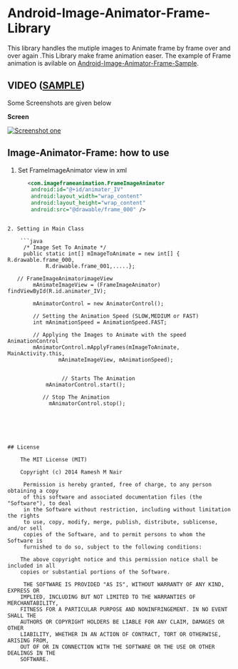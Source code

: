 Android-Image-Animator-Frame-Library
====================================

This library handles the mutiple images to Animate frame by frame over and over again .This Library make frame animation easer.
The example of Frame animation is avilable on  [Android-Image-Animator-Frame-Sample](https://github.com/rameshvoltella/Android-Image-Animator-Frame-Sample).  


## VIDEO ([SAMPLE](https://www.youtube.com/watch?v=HPQI7QaTs44&feature=youtu.be))   


Some Screenshots are given below
<p><b>Screen </b></p>
<p><a href="https://raw.githubusercontent.com/rameshvoltella/Android-Image-Animator-Frame-Library/master/ImageFrameAnimationLibrary/Screenshot_2014-07-27-16-15-32.png" target="_blank"><img src="https://raw.githubusercontent.com/rameshvoltella/Android-Image-Animator-Frame-Library/master/ImageFrameAnimationLibrary/Screenshot_2014-07-27-16-15-32.png" alt="Screenshot one" style="max-width:100%;"></a></p>


Image-Animator-Frame: how to use
------------------------


1. Set FrameImageAnimator view in xml
  
    ```xml
       <com.imageframeanimation.FrameImageAnimator
        android:id="@+id/animater_IV"
        android:layout_width="wrap_content"
        android:layout_height="wrap_content"
        android:src="@drawable/frame_000" />
```

2. Setting in Main Class
  
    ```java
     /* Image Set To Animate */
     public static int[] mImageToAnimate = new int[] { R.drawable.frame_000,
			R.drawable.frame_001,.....};

   // FrameImageAnimatorimageView
		mAnimateImageView = (FrameImageAnimator) findViewById(R.id.animater_IV);

		mAnimatorControl = new AnimatorControl();

		// Setting the Animation Speed (SLOW,MEDIUM or FAST)
		int mAnimationSpeed = AnimationSpeed.FAST;

		// Applying the Images to Animate with the speed AnimationControl
		mAnimatorControl.mApplyFrames(mImageToAnimate, MainActivity.this,
				mAnimateImageView, mAnimationSpeed);
				
				
				 // Starts The Animation
	    	mAnimatorControl.start();

	       // Stop The Animation
		     mAnimatorControl.stop();
	

	
	
	

## License

    The MIT License (MIT)

    Copyright (c) 2014 Ramesh M Nair
 
     Permission is hereby granted, free of charge, to any person obtaining a copy
     of this software and associated documentation files (the "Software"), to deal
     in the Software without restriction, including without limitation the rights
     to use, copy, modify, merge, publish, distribute, sublicense, and/or sell
     copies of the Software, and to permit persons to whom the Software is
     furnished to do so, subject to the following conditions:

    The above copyright notice and this permission notice shall be included in all
    copies or substantial portions of the Software.

     THE SOFTWARE IS PROVIDED "AS IS", WITHOUT WARRANTY OF ANY KIND, EXPRESS OR
    IMPLIED, INCLUDING BUT NOT LIMITED TO THE WARRANTIES OF MERCHANTABILITY,
    FITNESS FOR A PARTICULAR PURPOSE AND NONINFRINGEMENT. IN NO EVENT SHALL THE
    AUTHORS OR COPYRIGHT HOLDERS BE LIABLE FOR ANY CLAIM, DAMAGES OR OTHER
    LIABILITY, WHETHER IN AN ACTION OF CONTRACT, TORT OR OTHERWISE, ARISING FROM,
    OUT OF OR IN CONNECTION WITH THE SOFTWARE OR THE USE OR OTHER DEALINGS IN THE
    SOFTWARE.


	

	





